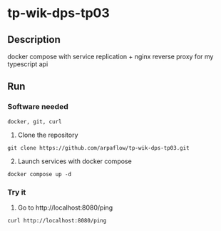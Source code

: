 # tp-wik-dps-tp03
## Description

docker compose with service replication + nginx reverse proxy for my typescript api

## Run
### Software needed
```
docker, git, curl
```
1. Clone the repository
```
git clone https://github.com/arpaflow/tp-wik-dps-tp03.git
```
2. Launch services with docker compose
```
docker compose up -d
```
### Try it
1. Go to http://localhost:8080/ping
```
curl http://localhost:8080/ping
```